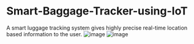 # Smart-Baggage-Tracker-using-IoT
A smart luggage tracking system gives highly precise real-time location based information to the user.
![image](https://github.com/DasariVamsi131/Smart-Baggage-Tracker-using-IoT/assets/139057266/63077982-7a13-4b79-8f45-f5ab879a5358)
![image](https://github.com/DasariVamsi131/Smart-Baggage-Tracker-using-IoT/assets/139057266/5251474d-071c-4a9b-8e3e-3ee51ac1a144)
